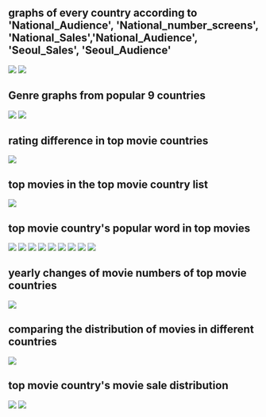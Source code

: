 
## graphs of every country according to 'National_Audience', 'National_number_screens', 'National_Sales','National_Audience', 'Seoul_Sales', 'Seoul_Audience' 
![](graph/daniel_1_1.png )
![](graph/daniel_1_2.png )

## Genre graphs from popular 9 countries
![](graph/daniel_2_1.png )
![](graph/daniel_2_2.png )

## rating difference in top movie countries 
![](graph/daniel_3_1.png )

## top movies in the top movie country list
![](graph/daniel_4_1.png )
## top movie country's popular word in top movies

![](graph/wordcloud_%EB%8F%85%EC%9D%BC.png )
![](graph/wordcloud_%EB%AF%B8%EA%B5%AD.png )
![](graph/wordcloud_%EC%98%81%EA%B5%AD.png )
![](graph/wordcloud_%EC%9D%B4%ED%83%88%EB%A6%AC%EC%95%84.png )
![](graph/wordcloud_%EC%9D%BC%EB%B3%B8.png )
![](graph/wordcloud_%EC%A4%91%EA%B5%AD.png )
![](graph/wordcloud_%ED%94%84%EB%9E%91%EC%8A%A4.png )
![](graph/wordcloud_%ED%95%9C%EA%B5%AD.png )
![](graph/wordcloud_%ED%99%8D%EC%BD%A9.png )

## yearly changes of movie numbers of top movie countries 


![](graph/daniel_5_1.png )
## comparing the distribution of movies in different countries
![](graph/daniel_6_1.png )


##  top  movie country's movie sale distribution
![](graph/daniel_7_1.png )
![](graph/daniel_7_2.png )

